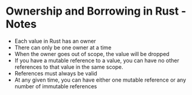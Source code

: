 # Ownership and Borrowing in Rust - Notes

- Each value in Rust has an owner
- There can only be one owner at a time
- When the owner goes out of scope, the value will be dropped
- If you have a mutable reference to a value, you can have no other references
  to that value in the same scope.
- References must always be valid
- At any given time, you can have either one mutable reference or any number of
  immutable references
